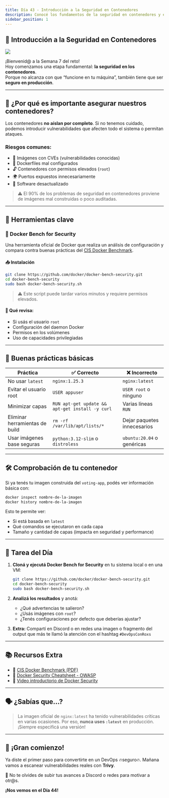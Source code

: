 ```yaml
---
title: Día 43 - Introducción a la Seguridad en Contenedores
description: Conocé los fundamentos de la seguridad en contenedores y empezá a proteger tus imágenes
sidebar_position: 1
---
```


## 🔐 Introducción a la Seguridad en Contenedores

![](../../static/images/banner/7.png)

¡Bienvenid@ a la Semana 7 del reto!  
Hoy comenzamos una etapa fundamental: **la seguridad en los contenedores**.  
Porque no alcanza con que “funcione en tu máquina”, también tiene que ser **seguro en producción**.

---

## 🧠 ¿Por qué es importante asegurar nuestros contenedores?

Los contenedores **no aíslan por completo**. Si no tenemos cuidado, podemos introducir vulnerabilidades que afecten todo el sistema o permitan ataques.

### Riesgos comunes:

- 🧬 Imágenes con CVEs (vulnerabilidades conocidas)
- 🧨 Dockerfiles mal configurados
- 🔓 Contenedores con permisos elevados (`root`)
- 🌍 Puertos expuestos innecesariamente
- 🦠 Software desactualizado

> ⚠️ El 90% de los problemas de seguridad en contenedores proviene de imágenes mal construidas o poco auditadas.

---

## 🧰 Herramientas clave

### 🔎 Docker Bench for Security

Una herramienta oficial de Docker que realiza un análisis de configuración y compara contra buenas prácticas del [CIS Docker Benchmark](https://www.cisecurity.org/benchmark/docker).

#### 📥 Instalación

```bash
git clone https://github.com/docker/docker-bench-security.git
cd docker-bench-security
sudo bash docker-bench-security.sh
````

> ⚠️ Este script puede tardar varios minutos y requiere permisos elevados.

#### 📝 Qué revisa:

* Si usás el usuario `root`
* Configuración del daemon Docker
* Permisos en los volúmenes
* Uso de capacidades privilegiadas

---

## 🧠 Buenas prácticas básicas

| Práctica                       | ✅ Correcto                                      | ❌ Incorrecto                |
| ------------------------------ | ----------------------------------------------- | --------------------------- |
| No usar `latest`               | `nginx:1.25.3`                                  | `nginx:latest`              |
| Evitar el usuario root         | `USER appuser`                                  | `USER root` o ninguno       |
| Minimizar capas                | `RUN apt-get update && apt-get install -y curl` | Varias líneas `RUN`         |
| Eliminar herramientas de build | `rm -rf /var/lib/apt/lists/*`                   | Dejar paquetes innecesarios |
| Usar imágenes base seguras     | `python:3.12-slim` o `distroless`               | `ubuntu:20.04` o genéricas  |

---

## 🛠️ Comprobación de tu contenedor

Si ya tenés tu imagen construida del `voting-app`, podés ver información básica con:

```bash
docker inspect nombre-de-la-imagen
docker history nombre-de-la-imagen
```

Esto te permite ver:

* Si está basada en `latest`
* Qué comandos se ejecutaron en cada capa
* Tamaño y cantidad de capas (impacta en seguridad y performance)

---

## 🎯 Tarea del Día

1. **Cloná y ejecutá Docker Bench for Security** en tu sistema local o en una VM:

   ```bash
   git clone https://github.com/docker/docker-bench-security.git
   cd docker-bench-security
   sudo bash docker-bench-security.sh
   ```

2. **Analizá los resultados** y anotá:

   * ¿Qué advertencias te salieron?
   * ¿Usás imágenes con `root`?
   * ¿Tenés configuraciones por defecto que deberías ajustar?

3. **Extra:** Compartí en Discord o en redes una imagen o fragmento del output que más te llamó la atención con el hashtag
   `#DevOpsConRoxs`

---

## 📚 Recursos Extra

* 📘 [CIS Docker Benchmark (PDF)](https://www.cisecurity.org/benchmark/docker)
* 🐳 [Docker Security Cheatsheet - OWASP](https://cheatsheetseries.owasp.org/cheatsheets/Docker_Security_Cheat_Sheet.html)
* 📼 [Video introductorio de Docker Security](https://www.youtube.com/watch?v=Kyx2PsuwomE)

---

## 🗣️ ¿Sabías que…?

> La imagen oficial de `nginx:latest` ha tenido vulnerabilidades críticas en varias ocasiones.
> Por eso, **nunca uses `:latest`** en producción. ¡Siempre especificá una versión!

---

## 🎉 ¡Gran comienzo!

Ya diste el primer paso para convertirte en un DevOps 🔥seguro🔥.
Mañana vamos a escanear vulnerabilidades reales con **Trivy**.

📸 No te olvides de subir tus avances a Discord o redes para motivar a otr\@s.

**¡Nos vemos en el Día 44!**

